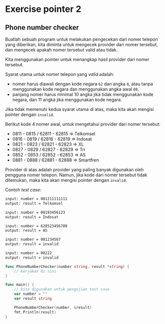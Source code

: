 # Exercise pointer 2

## Phone number checker

Buatlah sebuah program untuk melakukan pengecekan dari nomer telepon yang diberikan, kita diminta untuk mengecek provider dari nomer tersebut, dan mengecek apakah nomer tersebut valid atau tidak.

Kita menggunakan pointer untuk menangkap hasil provider dari nomer tersebut.

Syarat utama untuk nomer telepon yang _valid_ adalah:

- nomer harus diawali dengan kode negara `62` dan angka `8`, atau tanpa menggunakan kode negara dan menggunakan angka awal `08`.
- panjang nomer harus minimal 10 angka jika tidak menggunakan kode negara, dan 11 angka jika menggunakan kode negara.

Jika tidak memenuhi kedua syarat utama di atas, maka kita akan mengisi pointer dengan `invalid`.

Berikut kode 4 nomer awal, untuk mengetahui provider dari nomer tersebut:

- 0811 - 0815 / 62811 - 62815 => Telkomsel
- 0816 - 0819 / 62816 - 62819 => Indosat
- 0821 - 0823 / 62821 - 62823 => XL
- 0827 - 0829 / 62827 - 62829 => Tri
- 0852 - 0853 / 62852 - 62853 => AS
- 0881 - 0888 / 62881 - 62888 => Smartfren

Provider di atas adalah provider yang paling banyak digunakan oleh pengguna nomer telepon. Namun, jika kode dari nomer tersebut tidak ditemukan, maka kita akan mengisi pointer dengan `invalid`.

Contoh _test case_:

```txt
input: number = 081211111111
output: result = Telkomsel

input: number = 08193456123
output: result = Indosat

input: number = 628523456789
output: result = AS

input: number = 081234567
output: result = invalid

input: number = 08222
output: result = invalid
```

```go
func PhoneNumberChecker(number string, result *string) {
    // kerjakan di sini
}

func main() {
    // bisa digunakan untuk pengujian test case
    var number = ""
    var result string

    PhoneNumberChecker(number, &result)
    fmt.Println(result)
}
```
